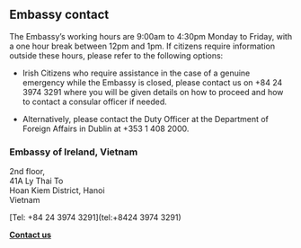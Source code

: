 ## Embassy contact

The Embassy’s working hours are 9:00am to 4:30pm Monday to Friday, with a one hour break between 12pm and 1pm. If citizens require information outside these hours, please refer to the following options:

- Irish Citizens who require assistance in the case of a genuine emergency while the Embassy is closed, please contact us on +84 24 3974 3291 where you will be given details on how to proceed and how to contact a consular officer if needed.

- Alternatively, please contact the Duty Officer at the Department of Foreign Affairs in Dublin at +353 1 408 2000.

### Embassy of Ireland, Vietnam

2nd floor,   
41A Ly Thai To   
Hoan Kiem District, Hanoi   
Vietnam

[Tel: +84 24 3974 3291](tel:+8424 3974 3291)

[**Contact us**](/en/vietnam/hanoi/contact/)